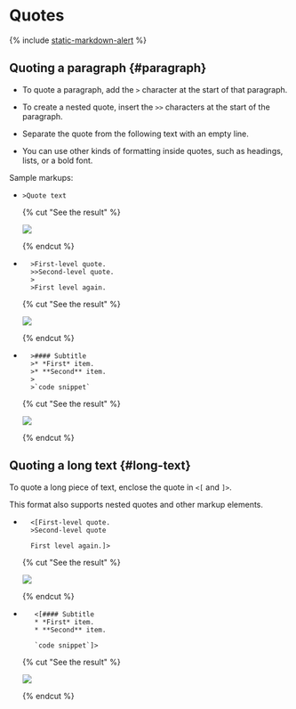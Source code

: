 # Quotes

{% include [static-markdown-alert](../../_includes/wiki/static-markdown-alert.md) %}

## Quoting a paragraph {#paragraph}

* To quote a paragraph, add the `>` character at the start of that paragraph.

* To create a nested quote, insert the `>>` characters at the start of the paragraph.

* Separate the quote from the following text with an empty line.

* You can use other kinds of formatting inside quotes, such as headings, lists, or a bold font.

Sample markups:

* ```
  >Quote text
  ```

   {% cut "See the result" %}

   ![](../../_assets/wiki/qote-short.png)

   {% endcut %}

* ```
    >First-level quote.
    >>Second-level quote.
    >
    >First level again.
  ```

   {% cut "See the result" %}

   ![](../../_assets/wiki/quote-nested.png)

   {% endcut %}

* ```
    >#### Subtitle
    >* *First* item.
    >* **Second** item.
    >
    >`code snippet`
  ```

   {% cut "See the result" %}

   ![](../../_assets/wiki/quote-formatting.png)

   {% endcut %}

## Quoting a long text {#long-text}

To quote a long piece of text, enclose the quote in `<[` and `]>`.

This format also supports nested quotes and other markup elements.

* ```
    <[First-level quote.
    >Second-level quote
   
    First level again.]>
  ```

   {% cut "See the result" %}

   ![](../../_assets/wiki/quote-nested.png)

   {% endcut %}

* ```
     <[#### Subtitle
     * *First* item.
     * **Second** item.

     `code snippet`]>
  ```

   {% cut "See the result" %}

   ![](../../_assets/wiki/quote-formatting.png)

   {% endcut %}
